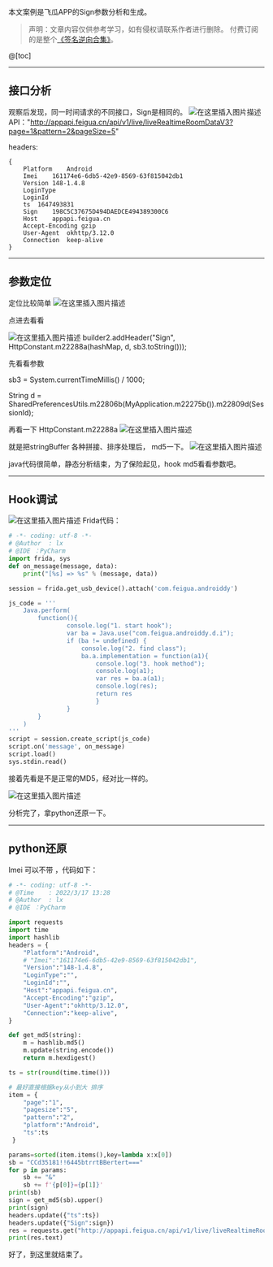 本文案例是飞瓜APP的Sign参数分析和生成。

> 声明：文章内容仅供参考学习，如有侵权请联系作者进行删除。
> 付费订阅的是整个[《签名逆向合集》](https://blog.csdn.net/weixin_43582101/category_11192755.html)。




@[toc]

---

## 接口分析

观察后发现，同一时间请求的不同接口，Sign是相同的。
![在这里插入图片描述](https://img-blog.csdnimg.cn/bffc2f59cfbe48df86290354ac705d64.png?x-oss-process=image/watermark,type_d3F5LXplbmhlaQ,shadow_50,text_Q1NETiBA6ICD5Y-k5a2m5a62bHg=,size_15,color_FFFFFF,t_70,g_se,x_16)
API："http://appapi.feigua.cn/api/v1/live/liveRealtimeRoomDataV3?page=1&pattern=2&pageSize=5"

headers:
```
{
	Platform	Android
	Imei	161174e6-6db5-42e9-8569-63f815042db1
	Version	148-1.4.8
	LoginType	
	LoginId	
	ts	1647493831
	Sign	198C5C37675D494DAEDCE494389300C6
	Host	appapi.feigua.cn
	Accept-Encoding	gzip
	User-Agent	okhttp/3.12.0
	Connection	keep-alive
}
```

---

## 参数定位

定位比较简单
![在这里插入图片描述](https://img-blog.csdnimg.cn/6850476423314c68960f0da7390d8bd5.png?x-oss-process=image/watermark,type_d3F5LXplbmhlaQ,shadow_50,text_Q1NETiBA6ICD5Y-k5a2m5a62bHg=,size_20,color_FFFFFF,t_70,g_se,x_16)

点进去看看

![在这里插入图片描述](https://img-blog.csdnimg.cn/26127cba5e9341e6a2033aead464d485.png?x-oss-process=image/watermark,type_d3F5LXplbmhlaQ,shadow_50,text_Q1NETiBA6ICD5Y-k5a2m5a62bHg=,size_20,color_FFFFFF,t_70,g_se,x_16)
builder2.addHeader("Sign", HttpConstant.m22288a(hashMap, d, sb3.toString()));

先看看参数

sb3 =  System.currentTimeMillis() / 1000;

String d = SharedPreferencesUtils.m22806b(MyApplication.m22275b()).m22809d(SessionId);

再看一下 HttpConstant.m22288a
![在这里插入图片描述](https://img-blog.csdnimg.cn/d97f51f59e614caa84975abe72006bf1.png?x-oss-process=image/watermark,type_d3F5LXplbmhlaQ,shadow_50,text_Q1NETiBA6ICD5Y-k5a2m5a62bHg=,size_20,color_FFFFFF,t_70,g_se,x_16)

就是把stringBuffer 各种拼接、排序处理后， md5一下。 
![在这里插入图片描述](https://img-blog.csdnimg.cn/3674c0cf44b9473dac5356ba7c99dc36.png?x-oss-process=image/watermark,type_d3F5LXplbmhlaQ,shadow_50,text_Q1NETiBA6ICD5Y-k5a2m5a62bHg=,size_18,color_FFFFFF,t_70,g_se,x_16)

java代码很简单，静态分析结束，为了保险起见，hook md5看看参数吧。

---

## Hook调试
![在这里插入图片描述](https://img-blog.csdnimg.cn/4b9877f7f99542cf864de903c3893058.png?x-oss-process=image/watermark,type_d3F5LXplbmhlaQ,shadow_50,text_Q1NETiBA6ICD5Y-k5a2m5a62bHg=,size_20,color_FFFFFF,t_70,g_se,x_16)
Frida代码：
```python
# -*- coding: utf-8 -*-
# @Author  : lx
# @IDE ：PyCharm
import frida, sys
def on_message(message, data):
    print("[%s] => %s" % (message, data))

session = frida.get_usb_device().attach('com.feigua.androiddy')

js_code = '''
    Java.perform(
        function(){
                console.log("1. start hook");
                var ba = Java.use("com.feigua.androiddy.d.i");
                if (ba != undefined) {
                    console.log("2. find class");
                    ba.a.implementation = function(a1){
                        console.log("3. hook method");
                        console.log(a1);
                        var res = ba.a(a1);
                        console.log(res);
                        return res
                        }
                }
        }
    )
'''
script = session.create_script(js_code)
script.on('message', on_message)
script.load()
sys.stdin.read()


```

接着先看是不是正常的MD5，经对比一样的。

![在这里插入图片描述](https://img-blog.csdnimg.cn/8eaf4183380e4479a05e3886e28881db.png?x-oss-process=image/watermark,type_d3F5LXplbmhlaQ,shadow_50,text_Q1NETiBA6ICD5Y-k5a2m5a62bHg=,size_17,color_FFFFFF,t_70,g_se,x_16)



分析完了，拿python还原一下。

---

## python还原
Imei 可以不带 ，代码如下：

```python
# -*- coding: utf-8 -*-
# @Time    : 2022/3/17 13:28
# @Author  : lx
# @IDE ：PyCharm

import requests
import time
import hashlib
headers = {
    "Platform":"Android",
    # "Imei":"161174e6-6db5-42e9-8569-63f815042db1",
    "Version":"148-1.4.8",
    "LoginType":"",
    "LoginId":"",
    "Host":"appapi.feigua.cn",
    "Accept-Encoding":"gzip",
    "User-Agent":"okhttp/3.12.0",
    "Connection":"keep-alive",
}

def get_md5(string):
    m = hashlib.md5()
    m.update(string.encode())
    return m.hexdigest()

ts = str(round(time.time()))

# 最好直接根据key从小到大 排序
item = {
    "page":"1",
    "pagesize":"5",
    "pattern":"2",
    "platform":"Android",
    "ts":ts
 }

params=sorted(item.items(),key=lambda x:x[0])
sb = "CCd35181!!6445btrrtBBertert==="
for p in params:
    sb += "&"
    sb += f'{p[0]}={p[1]}'
print(sb)
sign = get_md5(sb).upper()
print(sign)
headers.update({"ts":ts})
headers.update({"Sign":sign})
res = requests.get("http://appapi.feigua.cn/api/v1/live/liveRealtimeRoomDataV3?page=1&pattern=2&pageSize=5",headers=headers)
print(res.text)

```

好了，到这里就结束了。

